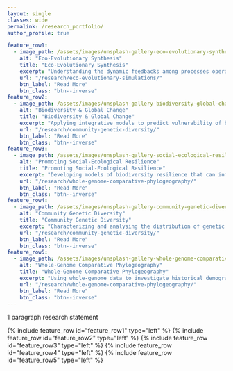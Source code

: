 ```yaml
---
layout: single
classes: wide
permalink: /research_portfolio/
author_profile: true

feature_row1:
  - image_path: /assets/images/unsplash-gallery-eco-evolutionary-synthesis.png
    alt: "Eco-Evolutionary Synthesis"
    title: "Eco-Evolutionary Synthesis"
    excerpt: "Understanding the dynamic feedbacks among processes operating on ecological and evolutionary timescales to predict community genetic structure and genetic health."
    url: "/research/eco-evolutionary-simulations/"
    btn_label: "Read More"
    btn_class: "btn--inverse"
feature_row2:
  - image_path: /assets/images/unsplash-gallery-biodiversity-global-change2.png
    alt: "Biodiversity & Global Change"
    title: "Biodiversity & Global Change"
    excerpt: "Applying integrative models to predict vulnerability of biodiversity under climate change."
    url: "/research/community-genetic-diversity/"
    btn_label: "Read More"
    btn_class: "btn--inverse"
feature_row3:
  - image_path: /assets/images/unsplash-gallery-social-ecological-resilience.png
    alt: "Promoting Social-Ecological Resilience"
    title: "Promoting Social-Ecological Resilience"
    excerpt: "Developing models of biodiversity resilience that can inform community-relevant solutions to the biodiversity crisis."
    url: "/research/whole-genome-comparative-phylogeography/"
    btn_label: "Read More"
    btn_class: "btn--inverse"
feature_row4:
  - image_path: /assets/images/unsplash-gallery-community-genetic-diversity.png
    alt: "Community Genetic Diversity"
    title: "Community Genetic Diversity"
    excerpt: "Characterizing and analysing the distribution of genetic variation in ecological communities."
    url: "/research/community-genetic-diversity/"
    btn_label: "Read More"
    btn_class: "btn--inverse"
feature_row5:
  - image_path: /assets/images/unsplash-gallery-whole-genome-comparative-phylogeography.png
    alt: "Whole-Genome Comparative Phylogeography"
    title: "Whole-Genome Comparative Phylogeography"
    excerpt: "Using whole-genome data to investigate historical demography of codistributed taxa."
    url: "/research/whole-genome-comparative-phylogeography/"
    btn_label: "Read More"
    btn_class: "btn--inverse"
---
```


1 paragraph research statement

{% include feature_row id="feature_row1" type="left" %}
{% include feature_row id="feature_row2" type="left" %}
{% include feature_row id="feature_row3" type="left" %}
{% include feature_row id="feature_row4" type="left" %}
{% include feature_row id="feature_row5" type="left" %}
